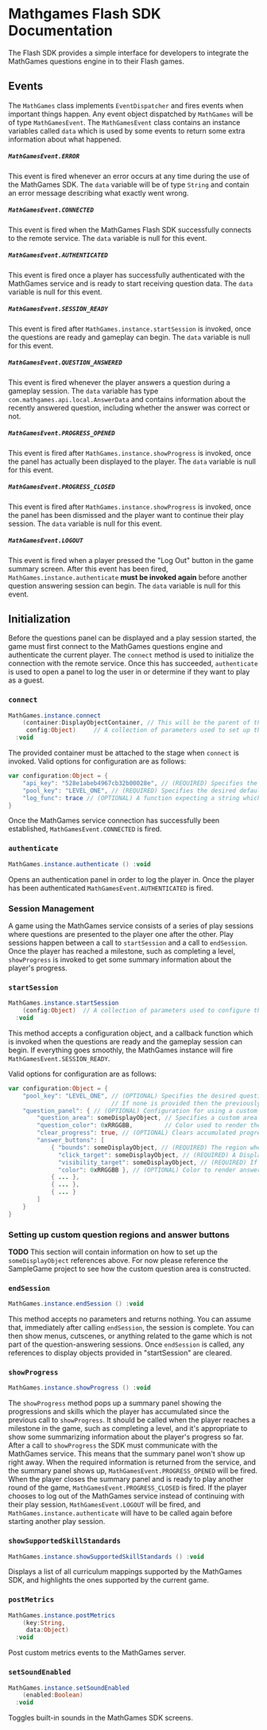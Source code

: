 
# Mathgames Flash SDK Documentation

The Flash SDK provides a simple interface for developers to integrate the MathGames questions engine in to their Flash games.

## Events

The ``MathGames`` class implements ``EventDispatcher`` and fires events when important things happen.
Any event object dispatched by ``MathGames`` will be of type ``MathGamesEvent``.  The ``MathGamesEvent`` class
contains an instance variables called ``data`` which is used by some events to return some extra information
about what happened.

##### ``MathGamesEvent.ERROR``
This event is fired whenever an error occurs at any time during the use of the MathGames SDK. The
``data`` variable will be of type ``String`` and contain an error message describing what exactly went wrong.

##### ``MathGamesEvent.CONNECTED``
This event is fired when the MathGames Flash SDK successfully connects to the remote service.  The
``data`` variable is null for this event.

##### ``MathGamesEvent.AUTHENTICATED``
This event is fired once a player has successfully authenticated with the MathGames service and
is ready to start receiving question data.  The ``data`` variable is null for this event.

##### ``MathGamesEvent.SESSION_READY``
This event is fired after ``MathGames.instance.startSession`` is invoked, once the questions are ready and gameplay can begin. The ``data`` variable is null for this event.

##### ``MathGamesEvent.QUESTION_ANSWERED``
This event is fired whenever the player answers a question during a gameplay session.  The ``data`` variable has type ``com.mathgames.api.local.AnswerData`` and contains information about the recently answered question, including whether the answer was correct or not.

##### ``MathGamesEvent.PROGRESS_OPENED``
This event is fired after ``MathGames.instance.showProgress`` is invoked, once the panel has actually been displayed to the player. The ``data`` variable is null for this event.

##### ``MathGamesEvent.PROGRESS_CLOSED``
This event is fired after ``MathGames.instance.showProgress`` is invoked, once the panel has been dismissed and the player want to continue their play session. The ``data`` variable is null for this event.

##### ``MathGamesEvent.LOGOUT``
This event is fired when a player pressed the "Log Out" button in the game summary screen.  After this event
has been fired, ``MathGames.instance.authenticate`` **must be invoked again** before another question answering session
can begin.  The ``data`` variable is null for this event.


## Initialization

Before the questions panel can be displayed and a play session started, the game must first connect to the MathGames questions
engine and authenticate the current player.  The ``connect`` method is used to initialize the connection with the remote service.
Once this has succeeded, ``authenticate`` is used to open a panel to log the user in or determine if they want to play as a guest.

### ``connect``

```actionscript
MathGames.instance.connect
    (container:DisplayObjectContainer, // This will be the parent of the MathGames panels.
     config:Object)     // A collection of parameters used to set up the question engine.
  :void
```
The provided container must be attached to the stage when ``connect`` is invoked.  Valid options for configuration are as follows:
```actionscript
var configuration:Object = {
    "api_key": "528e1abeb4967cb32b00028e", // (REQUIRED) Specifies the API Key used to access the question service.
    "pool_key": "LEVEL_ONE", // (REQUIRED) Specifies the desired default question pool.
    "log_func": trace // (OPTIONAL) A function expecting a string which will be invoked with debug messages.
}
```
Once the MathGames service connection has successfully been established, ``MathGamesEvent.CONNECTED`` is fired.

### ``authenticate``

```actionscript
MathGames.instance.authenticate () :void
```
Opens an authentication panel in order to log the player in. Once the player has been authenticated ``MathGamesEvent.AUTHENTICATED`` is fired.



### Session Management

A game using the MathGames service consists of a series of play sessions where questions are presented to the player one after the other.  Play sessions happen between a call to ``startSession`` and a call to ``endSession``.  Once the player has reached a milestone, such as completing a level, ``showProgress`` is invoked to get some summary information about the player's progress.

### ``startSession``

```actionscript
MathGames.instance.startSession
    (config:Object)  // A collection of parameters used to configure the next play session.
  :void
```

This method accepts a configuration object, and a callback function which is invoked when the questions are ready
and the gameplay session can begin.  If everything goes smoothly, the MathGames instance will fire ``MathGamesEvent.SESSION_READY``.

Valid options for configuration are as follows:

```actionscript
var configuration:Object = {
    "pool_key": "LEVEL_ONE", // (OPTIONAL) Specifies the desired question pool to use for this session.
                             // If none is provided then the previously specified one is used.
    "question_panel": { // (OPTIONAL) Configuration for using a custom question panel.
        "question_area": someDisplayObject, // Specifies a custom area to place the question.
        "question_color": 0xRRGGBB,         // Color used to render the question, default black.
        "clear_progress": true, // (OPTIONAL) Clears accumulated progress which is viewed in the showProgress screen.
        "answer_buttons": [
            { "bounds": someDisplayObject, // (REQUIRED) The region where the answer should be rendered.
              "click_target": someDisplayObject, // (REQUIRED) A DisplayObject which receives click events for this answer.
              "visibility_target": someDisplayObject, // (REQUIRED) If there are fewer than 4 answers, this object has its visibility set to false for the unneeded answers.
              "color": 0xRRGGBB }, // (OPTIONAL) Color to render answers on this button, default black.
            { ... },
            { ... },
            { ... }
        ]
    }
}
```

### Setting up custom question regions and answer buttons

**TODO** This section will contain information on how to set up the ``someDisplayObject`` references above.  For now please reference the SampleGame project to see how the custom question area is constructed.

### ``endSession``

```actionscript
MathGames.instance.endSession () :void
```

This method accepts no parameters and returns nothing.  You can assume that, immediately after calling ``endSession``, the session is complete.  You can then show menus, cutscenes, or anything related to the game which is not part of the question-answering sessions.  Once ``endSession`` is called, any references to display objects provided in "startSession" are cleared.

### ``showProgress``

```actionscript
MathGames.instance.showProgress () :void
```

The ``showProgress`` method pops up a summary panel showing the progressions and skills which the player has accumulated since the previous call to ``showProgress``.  It should be called when the player reaches a milestone in the game, such as completing a level, and it's appropriate to show some summarizing information about the player's progress so far.
After a call to ``showProgress`` the SDK must communicate with the MathGames service.  This means that the summary panel won't show up right away.  When the required information is returned from the service, and the summary panel shows up, ``MathGamesEvent.PROGRESS_OPENED`` will be fired.  When the player closes the summary panel and is ready to play another round of the game, ``MathGamesEvent.PROGRESS_CLOSED`` is fired.  If the player chooses to log out of the MathGames service instead of continuing with their play session, ``MathGamesEvent.LOGOUT`` will be fired, and ``MathGames.instance.authenticate`` will have to be called again before starting another play session.

### ``showSupportedSkillStandards``

```actionscript
MathGames.instance.showSupportedSkillStandards () :void
```

Displays a list of all curriculum mappings supported by the MathGames SDK, and highlights the ones supported by the current game.

### ``postMetrics``

```actionscript
MathGames.instance.postMetrics
    (key:String,
     data:Object)
  :void
```

Post custom metrics events to the MathGames server.


### ``setSoundEnabled``

```actionscript
MathGames.instance.setSoundEnabled
    (enabled:Boolean)
  :void
```

Toggles built-in sounds in the MathGames SDK screens.

